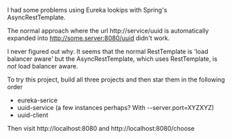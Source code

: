 I had some problems using Eureka lookips with Spring's AsyncRestTemplate. 

The normal approach where the url http://service/uuid is automatically expanded into http://some.server:8080/uuid didn't work. 

I never figured out why. It seems that the normal RestTemplate is 'load balancer aware' but the AsyncRestTemplate, which uses RestTemplate, is *not* load balancer aware. 

To try this project, build all three projects and then star them in the following order

* eureka-serice
* uuid-service (a few instances perhaps? With --server.port=XYZXYZ)
* uuid-client

Then visit http://localhost:8080 and http://localhost:8080/choose
